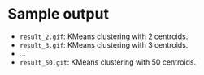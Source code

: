 Sample output
=============

* `result_2.gif`: KMeans clustering with 2 centroids.
* `result_3.gif`: KMeans clustering with 3 centroids.
* ...
* `result_50.git`: KMeans clustering with 50 centroids.

